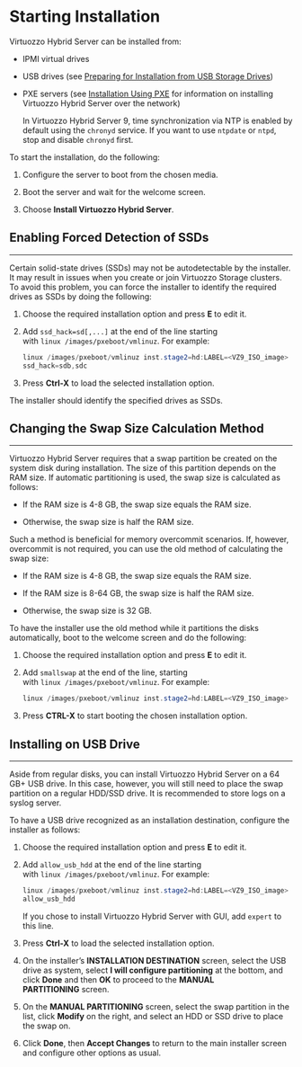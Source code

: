 # Starting Installation

Virtuozzo Hybrid Server can be installed from:

-   IPMI virtual drives

-   USB drives (see [Preparing for Installation from USB Storage Drives](.Preparing_for_Installation_from_USB_Storage_Drives_v7.1Beta))

-   PXE servers (see [Installation Using PXE](.PXE_Installation_v7.1Beta) for information on installing Virtuozzo Hybrid Server over the network)

    In Virtuozzo Hybrid Server 9, time synchronization via NTP is enabled by default using the `chronyd` service. If you want to use `ntpdate` or `ntpd`, stop and disable `chronyd` first.

To start the installation, do the following:

1.  Configure the server to boot from the chosen media.

2.  Boot the server and wait for the welcome screen.

3.  Choose **Install Virtuozzo Hybrid Server**.

## Enabling Forced Detection of SSDs

------------------------------------------------------------------------

Certain solid-state drives (SSDs) may not be autodetectable by the installer. It may result in issues when you create or join Virtuozzo Storage clusters. To avoid this problem, you can force the installer to identify the required drives as SSDs by doing the following:

1.  Choose the required installation option and press **E** to edit it.

2.  Add `ssd_hack=sd[,...]` at the end of the line starting with `linux /images/pxeboot/vmlinuz`. For example:

    ``` java
    linux /images/pxeboot/vmlinuz inst.stage2=hd:LABEL=<VZ9_ISO_image> quiet ip=dhcp \
    ssd_hack=sdb,sdc
    ```

3.  Press **Ctrl-X** to load the selected installation option.

The installer should identify the specified drives as SSDs.

## Changing the Swap Size Calculation Method

------------------------------------------------------------------------

Virtuozzo Hybrid Server requires that a swap partition be created on the system disk during installation. The size of this partition depends on the RAM size. If automatic partitioning is used, the swap size is calculated as follows:

-   If the RAM size is 4-8 GB, the swap size equals the RAM size.

-   Otherwise, the swap size is half the RAM size.

Such a method is beneficial for memory overcommit scenarios. If, however, overcommit is not required, you can use the old method of calculating the swap size:

-   If the RAM size is 4-8 GB, the swap size equals the RAM size.

-   If the RAM size is 8-64 GB, the swap size is half the RAM size.

-   Otherwise, the swap size is 32 GB.

To have the installer use the old method while it partitions the disks automatically, boot to the welcome screen and do the following:

1.  Choose the required installation option and press **E** to edit it.

2.  Add `smallswap` at the end of the line, starting with `linux /images/pxeboot/vmlinuz`. For example:

    ``` java
    linux /images/pxeboot/vmlinuz inst.stage2=hd:LABEL=<VZ9_ISO_image> quiet ip=dhcp smallswap
    ```

3.  Press **CTRL-X** to start booting the chosen installation option.

## Installing on USB Drive

------------------------------------------------------------------------

Aside from regular disks, you can install Virtuozzo Hybrid Server on a 64 GB+ USB drive. In this case, however, you will still need to place the swap partition on a regular HDD/SSD drive. It is recommended to store logs on a syslog server.

To have a USB drive recognized as an installation destination, configure the installer as follows:

1.  Choose the required installation option and press **E** to edit it.

2.  Add `allow_usb_hdd` at the end of the line starting with `linux /images/pxeboot/vmlinuz`. For example:

    ``` java
    linux /images/pxeboot/vmlinuz inst.stage2=hd:LABEL=<VZ9_ISO_image> quiet ip=dhcp \
    allow_usb_hdd
    ```

    If you chose to install Virtuozzo Hybrid Server with GUI, add `expert` to this line.

3.  Press **Ctrl-X** to load the selected installation option.

4.  On the installer’s **INSTALLATION DESTINATION** screen, select the USB drive as system, select **I will configure partitioning** at the bottom, and click **Done** and then **OK** to proceed to the **MANUAL PARTITIONING** screen.

5.  On the **MANUAL PARTITIONING** screen, select the swap partition in the list, click **Modify** on the right, and select an HDD or SSD drive to place the swap on.

6.  Click **Done**, then **Accept Changes** to return to the main installer screen and configure other options as usual.


